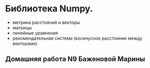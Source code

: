 # Библиотека Numpy.

* метрика расстояний и векторы
* матрицы
* линейные уравнения
* рекомендательная система (косинусное расстояние между векторами)

## Домашняя работа N9 Баженовой Марины






